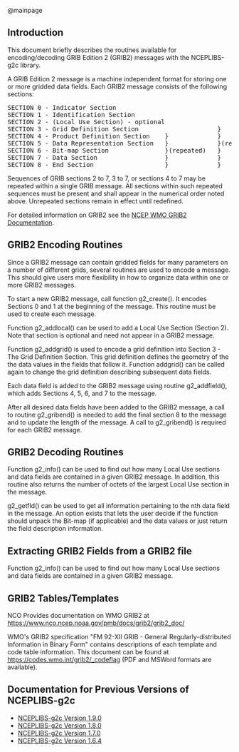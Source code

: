 @mainpage

## Introduction

This document briefly describes the routines available for
encoding/decoding GRIB Edition 2 (GRIB2) messages with the
NCEPLIBS-g2c library.

A GRIB Edition 2 message is a machine independent format for storing
one or more gridded data fields. Each GRIB2 message consists of the
following sections:

<pre>
SECTION 0 - Indicator Section
SECTION 1 - Identification Section
SECTION 2 - (Local Use Section) - optional                           }
SECTION 3 - Grid Definition Section                     }            }
SECTION 4 - Product Definition Section    }             }            }(repeated)
SECTION 5 - Data Representation Section   }             }(repeated)  }
SECTION 6 - Bit-map Section               }(repeated)   }            }
SECTION 7 - Data Section                  }             }            }
SECTION 8 - End Section                   }             }            }
</pre>

Sequences of GRIB sections 2 to 7, 3 to 7, or sections 4 to 7 may be
repeated within a single GRIB message. All sections within such
repeated sequences must be present and shall appear in the numerical
order noted above. Unrepeated sections remain in effect until
redefined.

For detailed information on GRIB2 see the [NCEP WMO GRIB2
Documentation](https://www.nco.ncep.noaa.gov/pmb/docs/grib2/grib2_doc/).

## GRIB2 Encoding Routines

Since a GRIB2 message can contain gridded fields for many parameters
on a number of different grids, several routines are used to encode a
message. This should give users more flexibility in how to organize
data within one or more GRIB2 messages.

To start a new GRIB2 message, call function g2_create(). It encodes
Sections 0 and 1 at the beginning of the message. This routine must be
used to create each message.

Function g2_addlocal() can be used to add a Local Use Section (Section
2). Note that section is optional and need not appear in a GRIB2
message.

Function g2_addgrid() is used to encode a grid definition into Section
3 - The Grid Definition Section. This grid definition defines the
geometry of the the data values in the fields that follow it. Function
addgrid() can be called again to change the grid definition describing
subsequent data fields.

Each data field is added to the GRIB2 message using routine
g2_addfield(), which adds Sections 4, 5, 6, and 7 to the message.

After all desired data fields have been added to the GRIB2 message, a
call to routine g2_gribend() is needed to add the final section 8 to the
message and to update the length of the message. A call to g2_gribend()
is required for each GRIB2 message.

## GRIB2 Decoding Routines

Function g2_info() can be used to find out how many Local Use
sections and data fields are contained in a given GRIB2 message. In
addition, this routine also returns the number of octets of the
largest Local Use section in the message.

g2_getfld() can be used to get all information pertaining to the nth
data field in the message. An option exists that lets the user decide
if the function should unpack the Bit-map (if applicable) and the
data values or just return the field description information.

## Extracting GRIB2 Fields from a GRIB2 file

Function g2_info() can be used to find out how many Local Use
sections and data fields are contained in a given GRIB2 message.

## GRIB2 Tables/Templates

NCO Provides documentation on WMO GRIB2 at
https://www.nco.ncep.noaa.gov/pmb/docs/grib2/grib2_doc/

WMO's GRIB2 specification "FM 92-XII GRIB - General
Regularly-distributed Information in Binary Form" contains
descriptions of each template and code table information. This
document can be found at https://codes.wmo.int/grib2/_codeflag (PDF
and MSWord formats are available).

## Documentation for Previous Versions of NCEPLIBS-g2c

* [NCEPLIBS-g2c Version 1.9.0](ver-1.9.0/index.html)
* [NCEPLIBS-g2c Version 1.8.0](ver-1.8.0/index.html)
* [NCEPLIBS-g2c Version 1.7.0](ver-1.7.0/index.html)
* [NCEPLIBS-g2c Version 1.6.4](ver-1.6.4/index.html)

